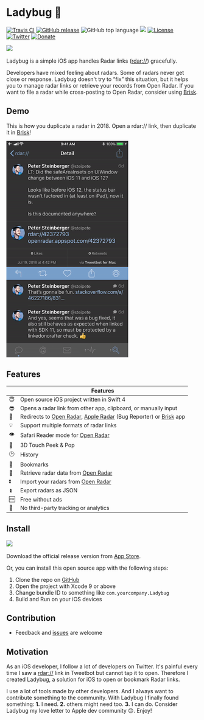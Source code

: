 # Ladybug 🐞

[![Travis CI](https://travis-ci.org/ethanhuang13/ladybug.svg?branch=master)](https://travis-ci.org/ethanhuang13/ladybug)
[![GitHub release](https://img.shields.io/github/release/ethanhuang13/ladybug.svg)](https://itunes.apple.com/us/app/ladybug-handles-radar-links/id1402968134?l=zh&ls=1&mt=8&ct=README)
![GitHub top language](https://img.shields.io/github/languages/top/ethanhuang13/ladybug.svg) 
![](https://img.shields.io/badge/Platform-iOS%2011.0%2B-lightgrey.svg)
[![License](https://img.shields.io/github/license/ethanhuang13/ladybug.svg)](https://github.com/ethanhuang13/ladybug/blob/master/LICENSE)
[![Twitter](https://img.shields.io/badge/Twitter-%40ethanhuang13-blue.svg)](https://twitter.com/ethanhuang13)
[![Donate](https://img.shields.io/badge/Donate-PayPal-green.svg)](https://paypal.me/ethanhuang13)

[![](App_Store_Badge.svg)](https://itunes.apple.com/us/app/ladybug-handles-radar-links/id1402968134?l=zh&ls=1&mt=8&ct=README)

Ladybug is a simple iOS app handles Radar links ([rdar://](rdar://)) gracefully.

Developers have mixed feeling about radars. Some of radars never get close or response. Ladybug doesn't try to “fix” this situation, but it helps you to manage radar links or retrieve your records from Open Radar. If you want to file a radar while cross-posting to Open Radar, consider using [Brisk](https://github.com/br1sk/brisk-ios). 

## Demo

This is how you duplicate a radar in 2018. Open a rdar:// link, then duplicate it in [Brisk](https://github.com/br1sk/brisk-ios)!

![Demo of user tapped a radar link in Tweetbot and opened Ladybug to view Open Radar, then open Brisk for filing a duplicated radar.](demo2.gif)

## Features

| | Features |
| --- | --- |
| 😇 | Open source iOS project written in Swift 4 |
| 😎 | Opens a radar link from other app, clipboard, or manually input |
| 💪 | Redirects to [Open Radar](https://openradar.appspot.com/), [Apple Radar](https://bugreport.apple.com/) (Bug Reporter) or [Brisk](https://github.com/br1sk/brisk-ios) app |
| 💡 | Support multiple formats of radar links |
| 👁 | Safari Reader mode for [Open Radar](https://openradar.appspot.com/) |
| 👀 | 3D Touch Peek & Pop |
| 🕑 | History |
| 📖 | Bookmarks |
| 📲 | Retrieve radar data from [Open Radar](https://openradar.appspot.com/) |
| ⏬ | Import your radars from [Open Radar](https://openradar.appspot.com/) |
| ⏫ | Export radars as JSON |
| 🆓 | Free without ads |
| 🚫 | No third-party tracking or analytics |

## Install

[![](App_Store_Badge.svg)](https://itunes.apple.com/us/app/ladybug-handles-radar-links/id1402968134?l=zh&ls=1&mt=8&ct=README)

Download the official release version from [App Store](https://itunes.apple.com/us/app/ladybug-handles-radar-links/id1402968134?l=zh&ls=1&mt=8&ct=README).

Or, you can install this open source app with the following steps:

1. Clone the repo on [GitHub](https://github.com/ethanhuang13/ladybug)
2. Open the project with Xcode 9 or above
3. Change bundle ID to something like `com.yourcompany.Ladybug`
4. Build and Run on your iOS devices

## Contribution 

- Feedback and [issues](https://github.com/ethanhuang13/ladybug/issues/new) are welcome

## Motivation

As an iOS developer, I follow a lot of developers on Twitter. It's painful every time I saw a [rdar://](rdar://) link in Tweetbot but cannot tap it to open. Therefore I created Ladybug, a solution for iOS to open or bookmark Radar links.

I use a lot of tools made by other developers. And I always want to contribute something to the community. With Ladybug I finally found something: **1.** I need. **2.** others might need too. **3.** I can do. Consider Ladybug my love letter to Apple dev community 😍. Enjoy!
